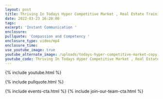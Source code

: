 ```yaml
---
layout: post
title: Thriving In Todays Hyper Competitive Market , Real Estate Training.
date: 2022-03-23 16:20:00
tags:
excerpt: 'Instant Communication '
enclosure:
pullquote: 'Compassion and Competency '
enclosure_type: video/mp4
enclosure_time:
use_youtube_image: true
youtube_alternate_image: /uploads/todays-hyper-competitive-market-copy.jpg
youtube_code: Thriving In Todays Hyper Competitive Market , Real Estate Training.
---
```

{% include youtube.html %}

{% include pullquote.html %}

{% include events-cta.html %} {% include join-our-team-cta.html %}
